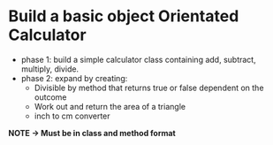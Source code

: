 # Build a basic object Orientated Calculator
- phase 1: build a simple calculator class containing add, subtract, multiply, divide.
- phase 2: expand by creating:
    - Divisible by method that returns true or false dependent on the outcome
    - Work out and return the area of a triangle
    - inch to cm converter

**NOTE -> Must be in class and method format**